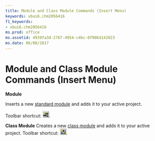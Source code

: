```yaml
---
title: Module and Class Module Commands (Insert Menu)
keywords: vbui6.chm2056416
f1_keywords:
- vbui6.chm2056416
ms.prod: office
ms.assetid: 4939fa3d-2767-4954-c4bc-0f906d142023
ms.date: 06/08/2017
---
```



# Module and Class Module Commands (Insert Menu)

 **Module**

Inserts a new [standard module](vbe-glossary.md) and adds it to your active project.

Toolbar shortcut: 
![Toolbar button](../../../images/tbr_mod_ZA01201714.gif).

 **Class Module**
Creates a new [class module](vbe-glossary.md) and adds it to your active project.
Toolbar shortcut: 
![Toolbar button](../../../images/tbr_cmod_ZA01201688.gif).


